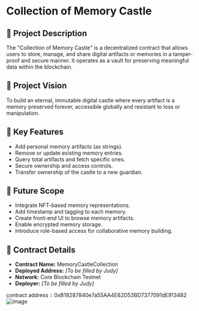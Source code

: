 # Collection of Memory Castle

## 🧠 Project Description
The "Collection of Memory Castle" is a decentralized contract that allows users to store, manage, and share digital artifacts or memories in a tamper-proof and secure manner. It operates as a vault for preserving meaningful data within the blockchain.

## 🔭 Project Vision
To build an eternal, immutable digital castle where every artifact is a memory preserved forever, accessible globally and resistant to loss or manipulation.

## 🚀 Key Features
- Add personal memory artifacts (as strings).
- Remove or update existing memory entries.
- Query total artifacts and fetch specific ones.
- Secure ownership and access controls.
- Transfer ownership of the castle to a new guardian.

## 🔮 Future Scope
- Integrate NFT-based memory representations.
- Add timestamp and tagging to each memory.
- Create front-end UI to browse memory artifacts.
- Enable encrypted memory storage.
- Introduce role-based access for collaborative memory building.

## 📄 Contract Details
- **Contract Name:** MemoryCastleCollection
- **Deployed Address:** *[To be filled by Judy]*
- **Network:** Core Blockchain Testnet
- **Deployer:** *[To be filled by Judy]*



contract address ::   0xB19287840e7a55AA4E62D53BD7377091dE913482
![image](https://github.com/user-attachments/assets/5a3d850b-8430-482c-8827-8d14ebc44ef8)
